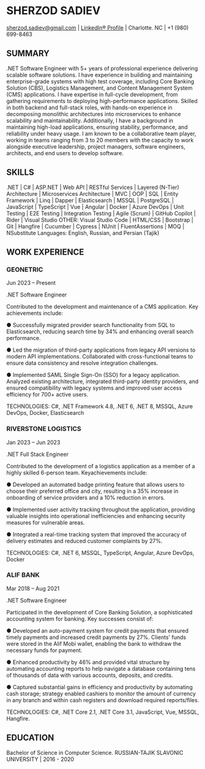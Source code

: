 # SHERZOD SADIEV

sherzod.sadiev@gmail.com | [LinkedIn® Profile](https://www.linkedin.com/in/sherzod-sadiev/) | Charlotte. NC | +1 (980) 699-8463

## SUMMARY

.NET Software Engineer with 5+ years of professional experience delivering scalable software solutions. I have experience in building and maintaining enterprise-grade systems with high test coverage, including Core Banking Solution (CBS), Logistics Management, and Content Management System (CMS) applications. I have expertise in full-cycle development, from gathering requirements to deploying high-performance applications. Skilled in both backend and full-stack roles, with hands-on experience in decomposing monolithic architectures into microservices to enhance scalability and maintainability. Additionally, I have a background in maintaining high-load applications, ensuring stability, performance, and reliability under heavy usage.
I am known to be a collaborative team player, working in teams ranging from 3 to 20 members with the capacity to work alongside executive leadership, project managers, software engineers, architects, and end users to develop software.

## SKILLS

.NET | C# | ASP.NET | Web API | RESTful Services | Layered (N-Tier) Architecture | Microservices Architecture | MVC | OOP | SQL | Entity Framework | Linq | Dapper | Elasticsearch | MSSQL | PostgreSQL | JavaScript | TypeScript | Vue | Angular | Docker | Azure DevOps | Unit Testing | E2E Testing | Integration Testing | Agile (Scrum) | GitHub Copilot | Rider | Visual Studio
OTHER: Visual Studio Code | HTML/CSS | Bootstrap | Git | Hangfire | Cucumber | Cypress | NUnit | FluentAssertions | MOQ | NSubstitute
Languages: English, Russian, and Persian (Tajik)

## WORK EXPERIENCE
### GEONETRIC
Jun 2023 – Present

.NET Software Engineer

Contributed to the development and maintenance of a CMS application. Key achievements include:

● Successfully migrated provider search functionality from SQL to Elasticsearch, reducing search time by 34% and enhancing overall search performance.

● Led the migration of third-party applications from legacy API versions to modern API implementations. Collaborated with cross-functional teams to ensure data consistency and resolve integration challenges.

● Implemented SAML Single Sign-On (SSO) for a legacy application. Analyzed existing architecture, integrated third-party identity providers, and ensured compatibility with legacy systems and improved user access efficiency for 700+ active users.

TECHNOLOGIES: C#, .NET Framework 4.8, .NET 6, .NET 8, MSSQL, Azure DevOps, Docker, Elasticsearch

### RIVERSTONE LOGISTICS
Jan 2023 – Jun 2023

.NET Full Stack Engineer

Contributed to the development of a logistics application as a member of a highly skilled 6-person team. Keyachievements include:

● Developed an automated badge printing feature that allows users to choose their preferred office and city, resulting in a 35% increase in onboarding of service providers and a 10% reduction in errors.

● Implemented user activity tracking throughout the application, providing valuable insights into operational inefficiencies and enhancing security measures for vulnerable areas.

● Integrated a real-time tracking system that improved the accuracy of delivery estimates and reduced customer complaints by 27%.

TECHNOLOGIES: C#, .NET 6, MSSQL, TypeScript, Angular, Azure DevOps, Docker

### ALIF BANK
Mar 2018 – Aug 2021

.NET Software Engineer 

Participated in the development of Core Banking Solution, a sophisticated accounting system for banking. Key successes consist of:

● Developed an auto-payment system for credit payments that ensured timely payments and increased credit payments by 27%. Clients' funds were stored in the Alif Mobi wallet, enabling the bank to withdraw the necessary funds for payment.

● Enhanced productivity by 46% and provided vital structure by automating accounting reports to help navigate a database containing tens of thousands of data with various accounts, deposits, and credits.

● Captured substantial gains in efficiency and productivity by automating cash storage; strategy enabled cashiers to monitor the amount of currency in any branch and within cash registers and download required reports/files.

TECHNOLOGIES: C#, .NET Core 2.1, .NET Core 3.1, JavaScript, Vue, MSSQL, Hangfire.

## EDUCATION
Bachelor of Science in Computer Science. RUSSIAN-TAJIK SLAVONIC UNIVERSITY | 2016 - 2020
